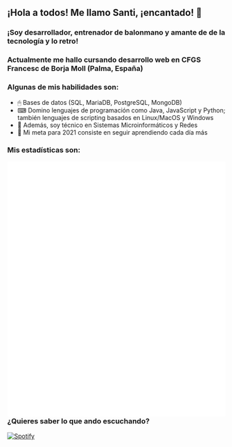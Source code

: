## ¡Hola a todos! Me llamo Santi, ¡encantado! 👋

### ¡Soy desarrollador, entrenador de balonmano y amante de de la tecnología y lo retro!

### Actualmente me hallo cursando desarrollo web en CFGS Francesc de Borja Moll (Palma, España)

### Algunas de mis habilidades son:

- 🖱 Bases de datos (SQL, MariaDB, PostgreSQL, MongoDB)
- ⌨ Domino lenguajes de programación como Java, JavaScript y Python; también lenguajes de scripting basados en Linux/MacOS y Windows
- 📘 Además, soy técnico en Sistemas Microinformáticos y Redes
- 🥅 Mi meta para 2021 consiste en seguir aprendiendo cada día más


### Mis estadísticas son:

<p><img align="left" src="https://github.com/santimb96/github-stats-transparent/blob/output/generated/languages.svg"></p>
<p><img align="left" src="https://github.com/santimb96/github-stats-transparent/blob/output/generated/overview.svg"></p>

### ¿Quieres saber lo que ando escuchando?

[![Spotify](https://novatorem-santimb96.vercel.app/api/spotify)](https://open.spotify.com/user/1173338041)


